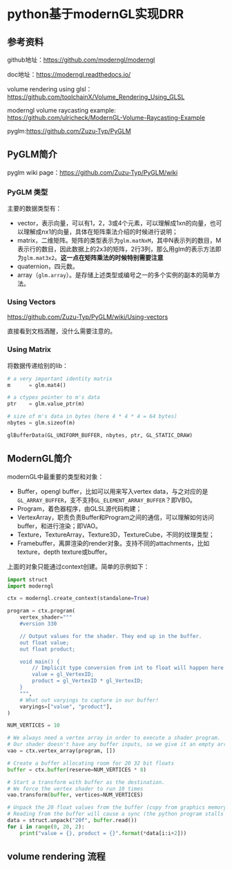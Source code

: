 # python基于modernGL实现DRR

## 参考资料

github地址：https://github.com/moderngl/moderngl

doc地址：https://moderngl.readthedocs.io/

volume rendering using glsl：https://github.com/toolchainX/Volume_Rendering_Using_GLSL

moderngl volume raycasting example: https://github.com/ulricheck/ModernGL-Volume-Raycasting-Example

pyglm:https://github.com/Zuzu-Typ/PyGLM

## PyGLM简介

pyglm wiki page：https://github.com/Zuzu-Typ/PyGLM/wiki

### PyGLM 类型

主要的数据类型有：

- vector，表示向量，可以有1，2，3或4个元素，可以理解成1xn的向量，也可以理解成nx1的向量，具体在矩阵乘法介绍的时候进行说明；
- matrix，二维矩阵。矩阵的类型表示为`glm.matNxM`，其中N表示列的数目，M表示行的数目，因此数据上的2x3的矩阵，2行3列，那么用glm的表示方法即为`glm.mat3x2`。**这一点在矩阵乘法的时候特别需要注意**
- quaternion，四元数。
- array（`glm.array`）。是存储上述类型或编号之一的多个实例的副本的简单方法。

### Using Vectors

https://github.com/Zuzu-Typ/PyGLM/wiki/Using-vectors

直接看到文档酒醒，没什么需要注意的。

### Using Matrix



将数据传递给别的lib：

```python
# a very important identity matrix
m      = glm.mat4()

# a ctypes pointer to m's data
ptr    = glm.value_ptr(m) 

# size of m's data in bytes (here 4 * 4 * 4 = 64 bytes)
nbytes = glm.sizeof(m)

glBufferData(GL_UNIFORM_BUFFER, nbytes, ptr, GL_STATIC_DRAW)
```



## ModernGL简介

modernGL中最重要的类型和对象：

- Buffer，opengl buffer，比如可以用来写入vertex data，与之对应的是`GL_ARRAY_BUFFER`，支不支持`GL_ELEMENT_ARRAY_BUFFER`？即VBO。
- Program，着色器程序，由GLSL源代码构建；
- VertexArray，职责负责Buffer和Program之间的通信，可以理解如何访问buffer，和进行渲染；即VAO。
- Texture，TextureArray，Texture3D，TextureCube，不同的纹理类型；
- Framebuffer，离屏渲染的render对象。支持不同的attachments，比如texture，depth texture或buffer。

上面的对象只能通过context创建。简单的示例如下：

```python
import struct
import moderngl

ctx = moderngl.create_context(standalone=True)

program = ctx.program(
    vertex_shader="""
    #version 330

    // Output values for the shader. They end up in the buffer.
    out float value;
    out float product;

    void main() {
        // Implicit type conversion from int to float will happen here
        value = gl_VertexID;
        product = gl_VertexID * gl_VertexID;
    }
    """,
    # What out varyings to capture in our buffer!
    varyings=["value", "product"],
)

NUM_VERTICES = 10

# We always need a vertex array in order to execute a shader program.
# Our shader doesn't have any buffer inputs, so we give it an empty array.
vao = ctx.vertex_array(program, [])

# Create a buffer allocating room for 20 32 bit floats
buffer = ctx.buffer(reserve=NUM_VERTICES * 8)

# Start a transform with buffer as the destination.
# We force the vertex shader to run 10 times
vao.transform(buffer, vertices=NUM_VERTICES)

# Unpack the 20 float values from the buffer (copy from graphics memory to system memory).
# Reading from the buffer will cause a sync (the python program stalls until the shader is done)
data = struct.unpack("20f", buffer.read())
for i in range(0, 20, 2):
    print("value = {}, product = {}".format(*data[i:i+2]))
```

## volume rendering 流程

